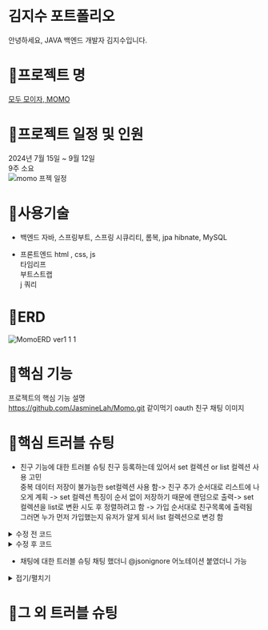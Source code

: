 <h1>김지수 포트폴리오</h1>
안녕하세요, JAVA 백엔드 개발자 김지수입니다.

# 🚨프로젝트 명
[모두 모이자, MOMO](http://momo2gather.com/member/welcome)

# 🚨프로젝트 일정 및 인원
2024년 7월 15일 ~ 9월 12일 <br>
9주 소요 <br>
![momo 프젝 일정](https://github.com/user-attachments/assets/15151a42-95b9-4c11-b051-6695cd882b7c)
 

# 🚨사용기술
- 백엔드
자바, 스프링부트, 스프링 시큐리티, 롬복, jpa hibnate, MySQL<br>

- 프론트엔드
html , css, js<br>
타임리프<br>
부트스트랩<br>
j 쿼리 <br>

# 🚨ERD
![MomoERD ver1 1 1](https://github.com/user-attachments/assets/1f4de842-c053-4456-a8a7-f211ca36a0b4)



# 🚨핵심 기능
프로젝트의 핵심 기능 설명 <br>
https://github.com/JasmineLah/Momo.git
같이먹기
oauth
친구
채팅
이미지


# 🚨핵심 트러블 슈팅
- 친구 기능에 대한 트러블 슈팅 
친구 등록하는데 있어서 set 컬렉션 or list 컬렉션 사용 고민<br>
중복 데이터 저장이 불가능한 set컬렉션 사용 함-> 친구 추가 순서대로 리스트에 나오게 계획 -> set 컬렉션 특징이 순서 없이 저장하기 때문에 랜덤으로 출력-> set 컬렉션을 list로 변환 시도 후 정렬하려고 함
-> 가입 순서대로 친구목록에 출력됨 그러면 누가 먼저 가입했는지 유저가 알게 되서 list 컬렉션으로 변겅 함 
<details>
 <summary>수정 전 코드</summary>

 ##  set 컬렉션 사용한 코드 넣기 
</details>

<details>
 <summary>수정 후 코드</summary>

 ## 최종적으로 완료된 코드 넣기 
</details>



- 채팅에 대한 트러블 슈팅
채팅 했더니 @jsonignore 어노테이션 붙였더니 가능

<details>
 <summary>접기/펼치기</summary>

 ## 접은 내용
 접은 내용
</details>


# 🚨그 외 트러블 슈팅


